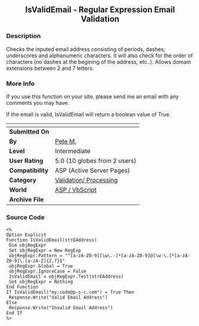 ﻿<div align="center">

## IsValidEmail \- Regular Expression Email Validation


</div>

### Description

Checks the inputed email address consisting of periods, dashes, underscores and alphanumeric characters. It will also check for the order of characters (no dashes at the begining of the address, etc..). Allows domain extensions between 2 and 7 letters.
 
### More Info
 
If you use this function on your site, please send me an email with any comments you may have.

If the email is valid, IsValidEmail will return a boolean value of True.


<span>             |<span>
---                |---
**Submitted On**   |
**By**             |[Pete M\.](https://github.com/Planet-Source-Code/PSCIndex/blob/master/ByAuthor/pete-m.md)
**Level**          |Intermediate
**User Rating**    |5.0 (10 globes from 2 users)
**Compatibility**  |ASP \(Active Server Pages\)
**Category**       |[Validation/ Processing](https://github.com/Planet-Source-Code/PSCIndex/blob/master/ByCategory/validation-processing__4-16.md)
**World**          |[ASP / VbScript](https://github.com/Planet-Source-Code/PSCIndex/blob/master/ByWorld/asp-vbscript.md)
**Archive File**   |[](https://github.com/Planet-Source-Code/pete-m-isvalidemail-regular-expression-email-validation__4-8054/archive/master.zip)





### Source Code

```
<%
Option Explicit
Function IsValidEmail(strEAddress)
 Dim objRegExpr
 Set objRegExpr = New RegExp
 objRegExpr.Pattern = "^[a-zA-Z0-9][\w\.-]*[a-zA-Z0-9]@[\w-\.]*[a-zA-Z0-9]\.[a-zA-Z]{2,7}$"
 objRegExpr.Global = True
 objRegExpr.IgnoreCase = False
 IsValidEmail = objRegExpr.Test(strEAddress)
 Set objRegExpr = Nothing
End Function
If IsValidEmail("my.code@p-s-c.com") = True Then
 Response.Write("Valid Email Address")
Else
 Response.Write("Invalid Email Address")
End If
%>
```

